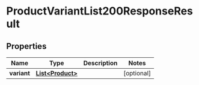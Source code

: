 

# ProductVariantList200ResponseResult

## Properties

Name | Type | Description | Notes
------------ | ------------- | ------------- | -------------
**variant** | [**List&lt;Product&gt;**](Product.md) |  |  [optional]




